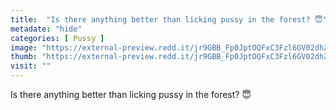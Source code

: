 ```yaml
---
title:  "Is there anything better than licking pussy in the forest? 😇"
metadate: "hide"
categories: [ Pussy ]
image: "https://external-preview.redd.it/jr9GBB_Fp0JptOQFxC3Fzl6GV02dhZTYS91H4_MB4jc.jpg?auto=webp&s=2a638fc4d0378e961e8458cb754f45b9375ac92a"
thumb: "https://external-preview.redd.it/jr9GBB_Fp0JptOQFxC3Fzl6GV02dhZTYS91H4_MB4jc.jpg?width=1080&crop=smart&auto=webp&s=44e222acd46fcd4b9cbcc68a30f3c4bdbbcaa152"
visit: ""
---
```

Is there anything better than licking pussy in the forest? 😇
